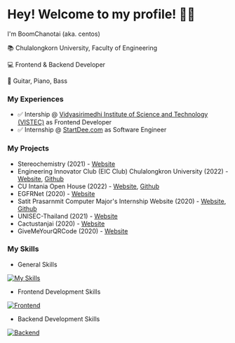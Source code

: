 # Hey! Welcome to my profile! 👨‍💻

I'm BoomChanotai (aka. centos)

📚 Chulalongkorn University, Faculty of Engineering

💻 Frontend & Backend Developer

🎵 Guitar, Piano, Bass

### My Experiences

- ✅ Intership @ [Vidyasirimedhi Institute of Science and Technology (VISTEC)](https://vistec.ist/) as Frontend Developer
- ✅ Internship @ [StartDee.com](https://startdee.com/) as Software Engineer

### My Projects
- Stereochemistry (2021) - [Website](https://storehouse.chemcu.org/stereochemistry/)
- Engineering Innovator Club (EIC Club) Chulalongkron University (2022) - [Website](https://eicrobocup.com/), [Github](https://github.com/robocup-eic/eic-website)
- CU Intania Open House (2022) - [Website](https://intania-oph.vercel.app/), [Github](https://github.com/thinc-org/intania-oph)
- EGFRNet (2020) - [Website](https://ligegfr.vistec.ist/)
- Satit Prasarnmit Computer Major's Internship Website (2020) - [Website](http://satitcom.spsm.ac.th/internship/2021/), [Github](https://github.com/DrowningToast/internship)
- UNISEC-Thailand (2021) - [Website](https://www.unisec-thailand.org/)
- Cactustanjai (2020) - [Website](https://cactustanjai.com/)
- GiveMeYourQRCode (2020) - [Website](https://givemeyourqrcode.web.app/)

### My Skills

- General Skills

[![My Skills](https://skillicons.dev/icons?i=js,html,css,php,py,java,figma)](https://www.boomchanotai.com)

- Frontend Development Skills

[![Frontend](https://skillicons.dev/icons?i=react,nextjs,vue,nuxtjs,tailwind,vercel)](https://www.boomchanotai.com)


- Backend Development Skills

[![Backend](https://skillicons.dev/icons?i=nodejs,nestjs,prisma,python,django,mongodb,postgres,postman)](https://www.boomchanotai.com)